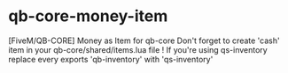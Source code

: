 # qb-core-money-item
[FiveM/QB-CORE] Money as Item for qb-core
Don't forget to create 'cash' item in your qb-core/shared/items.lua file !
If you're using qs-inventory replace every exports 'qb-inventory' with 'qs-inventory'
